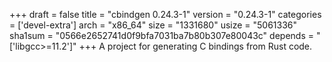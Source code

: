 +++
draft = false
title = "cbindgen 0.24.3-1"
version = "0.24.3-1"
categories = ['devel-extra']
arch = "x86_64"
size = "1331680"
usize = "5061336"
sha1sum = "0566e2652741d0f9bfa7031ba7b80b307e80043c"
depends = "['libgcc>=11.2']"
+++
A project for generating C bindings from Rust code.